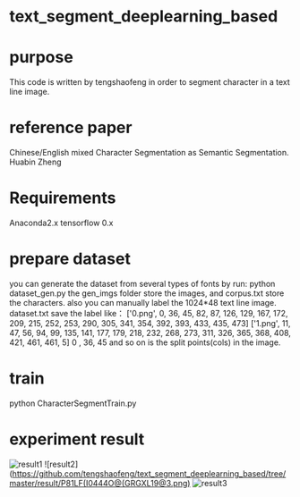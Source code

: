 # text_segment_deeplearning_based
# purpose  
This code is written by tengshaofeng in order to segment character in a text line image.  
# reference paper
Chinese/English mixed Character Segmentation as Semantic Segmentation. Huabin Zheng
# Requirements  
Anaconda2.x tensorflow 0.x 
# prepare dataset
you can generate the dataset from several types of fonts by run:
python dataset_gen.py
the gen_imgs folder store the images, and corpus.txt store the characters.
also you can manually label the 1024*48 text line image.
dataset.txt save the label like：
['0.png', 0, 36, 45, 82, 87, 126, 129, 167, 172, 209, 215, 252, 253, 290, 305, 341, 354, 392, 393, 433, 435, 473]
['1.png', 11, 47, 56, 94, 99, 135, 141, 177, 179, 218, 232, 268, 273, 311, 326, 365, 368, 408, 421, 461, 461, 5]
0 , 36, 45 and so on is the split points(cols) in the image.

# train  
python CharacterSegmentTrain.py

# experiment result
![result1](https://github.com/tengshaofeng/text_segment_deeplearning_based/tree/master/result/IFSK_CC@%S`SCTD2YY%PZ5B.jpg)
![result2](https://github.com/tengshaofeng/text_segment_deeplearning_based/tree/master/result/P81LF(I0444O@(GRGXL19@3.png)
![result3](https://github.com/tengshaofeng/text_segment_deeplearning_based/tree/master/result/微信图片_20170524142730.jpg)
